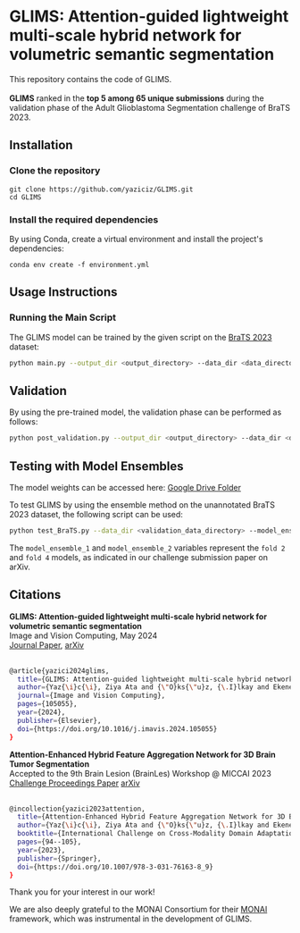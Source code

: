 # GLIMS: Attention-guided lightweight multi-scale hybrid network for volumetric semantic segmentation

This repository contains the code of GLIMS. <br /><br /> **GLIMS** ranked in the **top 5 among 65 unique submissions** during the validation phase of the Adult Glioblastoma Segmentation challenge of BraTS 2023.

## Installation

### Clone the repository

```
git clone https://github.com/yaziciz/GLIMS.git
cd GLIMS
```

### Install the required dependencies

By using Conda, create a virtual environment and install the project's dependencies:
```
conda env create -f environment.yml
```

## Usage Instructions

### Running the Main Script

The GLIMS model can be trained by the given script on the [BraTS 2023](https://www.synapse.org/#!Synapse:syn51156910/wiki/) dataset: 

```bash
python main.py --output_dir <output_directory> --data_dir <data_directory> --json_list <json_list_file> --fold <fold_id>
```

## Validation
By using the pre-trained model, the validation phase can be performed as follows:

```bash
python post_validation.py --output_dir <output_directory> --data_dir <data_directory> --json_list <json_list_file> --fold <fold_number> --pretrained_dir <pretrained_model_directory>
```
## Testing with Model Ensembles
The model weights can be accessed here: [Google Drive Folder](https://drive.google.com/drive/folders/1_bLuR9fw5lgOb6I5iPnRL9djmMal2BWX?usp=sharing)

To test GLIMS by using the ensemble method on the unannotated BraTS 2023 dataset, the following script can be used: 

```bash
python test_BraTS.py --data_dir <validation_data_directory> --model_ensemble_1 <model_1_path> --model_ensemble_2 <model_2_path> --output_dir <output_directory>
```

The `model_ensemble_1` and `model_ensemble_2` variables represent the `fold 2` and `fold 4` models, as indicated in our challenge submission paper on arXiv.

## Citations

**GLIMS: Attention-guided lightweight multi-scale hybrid network for volumetric semantic segmentation** <br />
Image and Vision Computing, May 2024 <br />
[Journal Paper](https://www.sciencedirect.com/science/article/pii/S0262885624001598), [arXiv](https://arxiv.org/abs/2404.17854) <br /><br />

```bash
@article{yazici2024glims,
  title={GLIMS: Attention-guided lightweight multi-scale hybrid network for volumetric semantic segmentation},
  author={Yaz{\i}c{\i}, Ziya Ata and {\"O}ks{\"u}z, {\.I}lkay and Ekenel, Haz{\i}m Kemal},
  journal={Image and Vision Computing},
  pages={105055},
  year={2024},
  publisher={Elsevier},
  doi={https://doi.org/10.1016/j.imavis.2024.105055}
}
```

**Attention-Enhanced Hybrid Feature Aggregation Network for 3D Brain Tumor Segmentation**<br />
Accepted to the 9th Brain Lesion (BrainLes) Workshop @ MICCAI 2023 <br />
[Challenge Proceedings Paper](https://link.springer.com/chapter/10.1007/978-3-031-76163-8_9) [arXiv](https://arxiv.org/abs/2403.09942) <br /><br />

```bash
@incollection{yazici2023attention,
  title={Attention-Enhanced Hybrid Feature Aggregation Network for 3D Brain Tumor Segmentation},
  author={Yaz{\i}c{\i}, Ziya Ata and {\"O}ks{\"u}z, {\.I}lkay and Ekenel, Haz{\i}m Kemal},
  booktitle={International Challenge on Cross-Modality Domain Adaptation for Medical Image Segmentation},
  pages={94--105},
  year={2023},
  publisher={Springer},
  doi={https://doi.org/10.1007/978-3-031-76163-8_9}
}
```

Thank you for your interest in our work!

We are also deeply grateful to the MONAI Consortium for their [MONAI](https://arxiv.org/abs/2211.02701) framework, which was instrumental in the development of GLIMS.

